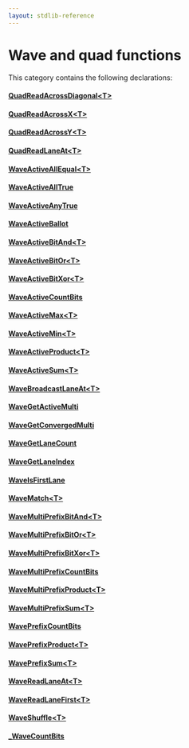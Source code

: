 ```yaml
---
layout: stdlib-reference
---
```

# Wave and quad functions

This category contains the following declarations:

#### [QuadReadAcrossDiagonal\<T\>](quadreadacrossdiagonal-048e)

#### [QuadReadAcrossX\<T\>](quadreadacrossx-048e)

#### [QuadReadAcrossY\<T\>](quadreadacrossy-048e)

#### [QuadReadLaneAt\<T\>](quadreadlaneat-048c)

#### [WaveActiveAllEqual\<T\>](waveactiveallequal-04ad)

#### [WaveActiveAllTrue](waveactivealltrue-04ad)

#### [WaveActiveAnyTrue](waveactiveanytrue-04ad)

#### [WaveActiveBallot](waveactiveballot-04a)

#### [WaveActiveBitAnd\<T\>](waveactivebitand-04ad)

#### [WaveActiveBitOr\<T\>](waveactivebitor-04ad)

#### [WaveActiveBitXor\<T\>](waveactivebitxor-04ad)

#### [WaveActiveCountBits](waveactivecountbits-04af)

#### [WaveActiveMax\<T\>](waveactivemax-04a)

#### [WaveActiveMin\<T\>](waveactivemin-04a)

#### [WaveActiveProduct\<T\>](waveactiveproduct-04a)

#### [WaveActiveSum\<T\>](waveactivesum-04a)

#### [WaveBroadcastLaneAt\<T\>](wavebroadcastlaneat-04dh)

#### [WaveGetActiveMulti](wavegetactivemulti-047d)

#### [WaveGetConvergedMulti](wavegetconvergedmulti-047g)

#### [WaveGetLaneCount](wavegetlanecount-047b)

#### [WaveGetLaneIndex](wavegetlaneindex-047b)

#### [WaveIsFirstLane](waveisfirstlane-046b)

#### [WaveMatch\<T\>](wavematch-04)

#### [WaveMultiPrefixBitAnd\<T\>](wavemultiprefixbitand-049fi)

#### [WaveMultiPrefixBitOr\<T\>](wavemultiprefixbitor-049fi)

#### [WaveMultiPrefixBitXor\<T\>](wavemultiprefixbitxor-049fi)

#### [WaveMultiPrefixCountBits](wavemultiprefixcountbits-049fk)

#### [WaveMultiPrefixProduct\<T\>](wavemultiprefixproduct-049f)

#### [WaveMultiPrefixSum\<T\>](wavemultiprefixsum-049f)

#### [WavePrefixCountBits](waveprefixcountbits-04af)

#### [WavePrefixProduct\<T\>](waveprefixproduct-04a)

#### [WavePrefixSum\<T\>](waveprefixsum-04a)

#### [WaveReadLaneAt\<T\>](wavereadlaneat-048c)

#### [WaveReadLaneFirst\<T\>](wavereadlanefirst-048c)

#### [WaveShuffle\<T\>](waveshuffle-04)

#### [\_WaveCountBits](0wavecountbits-015a)


<!-- RTD-TOC-START
```{toctree}
:titlesonly:
:hidden:

QuadReadAcrossDiagonal <quadreadacrossdiagonal-048e>
QuadReadAcrossX <quadreadacrossx-048e>
QuadReadAcrossY <quadreadacrossy-048e>
QuadReadLaneAt <quadreadlaneat-048c>
WaveActiveAllEqual <waveactiveallequal-04ad>
WaveActiveAllTrue <waveactivealltrue-04ad>
WaveActiveAnyTrue <waveactiveanytrue-04ad>
WaveActiveBallot <waveactiveballot-04a>
WaveActiveBitAnd <waveactivebitand-04ad>
WaveActiveBitOr <waveactivebitor-04ad>
WaveActiveBitXor <waveactivebitxor-04ad>
WaveActiveCountBits <waveactivecountbits-04af>
WaveActiveMax <waveactivemax-04a>
WaveActiveMin <waveactivemin-04a>
WaveActiveProduct <waveactiveproduct-04a>
WaveActiveSum <waveactivesum-04a>
WaveBroadcastLaneAt <wavebroadcastlaneat-04dh>
WaveGetActiveMulti <wavegetactivemulti-047d>
WaveGetConvergedMulti <wavegetconvergedmulti-047g>
WaveGetLaneCount <wavegetlanecount-047b>
WaveGetLaneIndex <wavegetlaneindex-047b>
WaveIsFirstLane <waveisfirstlane-046b>
WaveMatch <wavematch-04>
WaveMultiPrefixBitAnd <wavemultiprefixbitand-049fi>
WaveMultiPrefixBitOr <wavemultiprefixbitor-049fi>
WaveMultiPrefixBitXor <wavemultiprefixbitxor-049fi>
WaveMultiPrefixCountBits <wavemultiprefixcountbits-049fk>
WaveMultiPrefixProduct <wavemultiprefixproduct-049f>
WaveMultiPrefixSum <wavemultiprefixsum-049f>
WavePrefixCountBits <waveprefixcountbits-04af>
WavePrefixProduct <waveprefixproduct-04a>
WavePrefixSum <waveprefixsum-04a>
WaveReadLaneAt <wavereadlaneat-048c>
WaveReadLaneFirst <wavereadlanefirst-048c>
WaveShuffle <waveshuffle-04>
_WaveCountBits <0wavecountbits-015a>
```
RTD-TOC-END -->
